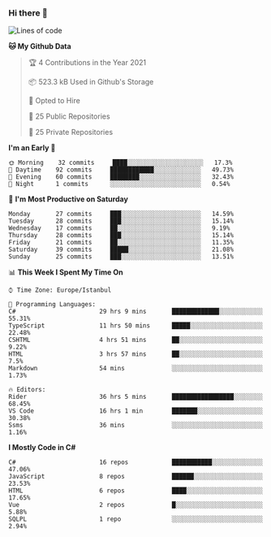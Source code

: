 ### Hi there 👋

<!--START_SECTION:waka-->
![Lines of code](https://img.shields.io/badge/From%20Hello%20World%20I%27ve%20Written-5.4%20million%20lines%20of%20code-blue)

**🐱 My Github Data** 

> 🏆 4 Contributions in the Year 2021
 > 
> 📦 523.3 kB Used in Github's Storage 
 > 
> 💼 Opted to Hire
 > 
> 📜 25 Public Repositories 
 > 
> 🔑 25 Private Repositories  
 > 
**I'm an Early 🐤** 

```text
🌞 Morning    32 commits     ████░░░░░░░░░░░░░░░░░░░░░   17.3% 
🌆 Daytime    92 commits     ████████████░░░░░░░░░░░░░   49.73% 
🌃 Evening    60 commits     ████████░░░░░░░░░░░░░░░░░   32.43% 
🌙 Night      1 commits      ░░░░░░░░░░░░░░░░░░░░░░░░░   0.54%

```
📅 **I'm Most Productive on Saturday** 

```text
Monday       27 commits     ███░░░░░░░░░░░░░░░░░░░░░░   14.59% 
Tuesday      28 commits     ███░░░░░░░░░░░░░░░░░░░░░░   15.14% 
Wednesday    17 commits     ██░░░░░░░░░░░░░░░░░░░░░░░   9.19% 
Thursday     28 commits     ███░░░░░░░░░░░░░░░░░░░░░░   15.14% 
Friday       21 commits     ██░░░░░░░░░░░░░░░░░░░░░░░   11.35% 
Saturday     39 commits     █████░░░░░░░░░░░░░░░░░░░░   21.08% 
Sunday       25 commits     ███░░░░░░░░░░░░░░░░░░░░░░   13.51%

```


📊 **This Week I Spent My Time On** 

```text
⌚︎ Time Zone: Europe/Istanbul

💬 Programming Languages: 
C#                       29 hrs 9 mins       █████████████░░░░░░░░░░░░   55.31% 
TypeScript               11 hrs 50 mins      █████░░░░░░░░░░░░░░░░░░░░   22.48% 
CSHTML                   4 hrs 51 mins       ██░░░░░░░░░░░░░░░░░░░░░░░   9.22% 
HTML                     3 hrs 57 mins       ██░░░░░░░░░░░░░░░░░░░░░░░   7.5% 
Markdown                 54 mins             ░░░░░░░░░░░░░░░░░░░░░░░░░   1.73%

🔥 Editors: 
Rider                    36 hrs 5 mins       █████████████████░░░░░░░░   68.45% 
VS Code                  16 hrs 1 min        ███████░░░░░░░░░░░░░░░░░░   30.38% 
Ssms                     36 mins             ░░░░░░░░░░░░░░░░░░░░░░░░░   1.16%

```

**I Mostly Code in C#** 

```text
C#                       16 repos            ███████████░░░░░░░░░░░░░░   47.06% 
JavaScript               8 repos             ██████░░░░░░░░░░░░░░░░░░░   23.53% 
HTML                     6 repos             ████░░░░░░░░░░░░░░░░░░░░░   17.65% 
Vue                      2 repos             █░░░░░░░░░░░░░░░░░░░░░░░░   5.88% 
SQLPL                    1 repo              ░░░░░░░░░░░░░░░░░░░░░░░░░   2.94%

```



<!--END_SECTION:waka-->

<!--
**ebubekirdinc/ebubekirdinc** is a ✨ _special_ ✨ repository because its `README.md` (this file) appears on your GitHub profile.

Here are some ideas to get you started:

- 🔭 I’m currently working on ...
- 🌱 I’m currently learning ...
- 👯 I’m looking to collaborate on ...
- 🤔 I’m looking for help with ...
- 💬 Ask me about ...
- 📫 How to reach me: ...
- 😄 Pronouns: ...
- ⚡ Fun fact: ...
-->
